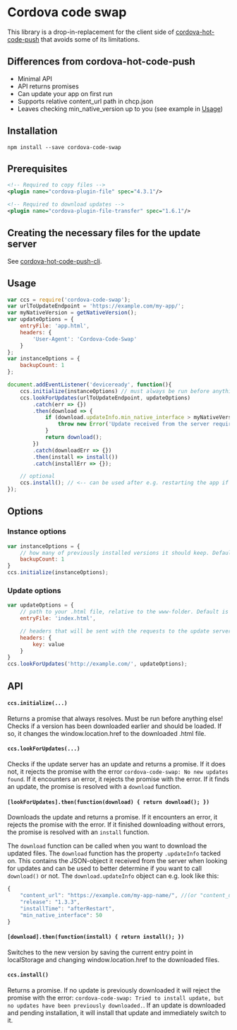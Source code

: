 # Cordova code swap

This library is a drop-in-replacement for the client side of [cordova-hot-code-push](https://github.com/nordnet/cordova-hot-code-push) that avoids some of its limitations.

## Differences from cordova-hot-code-push

- Minimal API
- API returns promises
- Can update your app on first run
- Supports relative content_url path in chcp.json
- Leaves checking min_native_version up to you (see example in [Usage](#usage))

## Installation

`npm install --save cordova-code-swap`

## Prerequisites

```xml
<!-- Required to copy files -->
<plugin name="cordova-plugin-file" spec="4.3.1"/>

<!-- Required to download updates -->
<plugin name="cordova-plugin-file-transfer" spec="1.6.1"/>
```

## Creating the necessary files for the update server

See [cordova-hot-code-push-cli](https://github.com/nordnet/cordova-hot-code-push-cli).

## Usage

```javascript
var ccs = require('cordova-code-swap');
var urlToUpdateEndpoint = 'https://example.com/my-app/';
var myNativeVersion = getNativeVersion();
var updateOptions = {
	entryFile: 'app.html',
	headers: {
		'User-Agent': 'Cordova-Code-Swap'
	}
};
var instanceOptions = {
	backupCount: 1
};

document.addEventListener('deviceready', function(){
	ccs.initialize(instanceOptions) // must always be run before anything else
	ccs.lookForUpdates(urlToUpdateEndpoint, updateOptions)
		.catch(err => {})
		.then(download => {
			if (download.updateInfo.min_native_interface > myNativeVersion) {
				throw new Error('Update received from the server requires newer native version of the app to be installed.');
			}
			return download();
		})
		.catch(downloadErr => {})
		.then(install => install())
		.catch(installErr => {});

	// optional
	ccs.install(); // <-- can be used after e.g. restarting the app if there is a downloaded update that has not been installed yet.
});
```

## Options
### Instance options
```javascript
var instanceOptions = {
	// how many of previously installed versions it should keep. Default is 1.
	backupCount: 1
}
ccs.initialize(instanceOptions);
```

### Update options
```javascript
var updateOptions = {
	// path to your .html file, relative to the www-folder. Default is index.html
	entryFile: 'index.html',

	// headers that will be sent with the requests to the update server
	headers: {
		key: value
	}
}
ccs.lookForUpdates('http://example.com/', updateOptions);
```

## API

#### `ccs.initialize(...)`
Returns a promise that always resolves.
Must be run before anything else!
Checks if a version has been downloaded earlier and should be loaded. If so, it changes the window.location.href to the downloaded .html file.

#### `ccs.lookForUpdates(...)`
Checks if the update server has an update and returns a promise.
If it does not, it rejects the promise with the error `cordova-code-swap: No new updates found`.
If it encounters an error, it rejects the promise with the error.
If it finds an update, the promise is resolved with a `download` function.

#### `[lookForUpdates].then(function(download) { return download(); })`
Downloads the update and returns a promise.
If it encounters an error, it rejects the promise with the error.
If it finished downloading without errors, the promise is resolved with an `install` function.

The `download` function can be called when you want to download the updated files.
The `download` function has the property `.updateInfo` tacked on. This contains the JSON-object it received from the server when looking for updates and can be used to better determine if you want to call `download()` or not.
The `download.updateInfo` object can e.g. look like this:

```javascript
{
	"content_url": "https://example.com/my-app-name/", //(or "content_url": "/relative/to/chcp.json")
	"release": "1.3.3",
	"installTime": "afterRestart",
	"min_native_interface": 50
}
```

#### `[download].then(function(install) { return install(); })`
Switches to the new version by saving the current entry point in localStorage and changing window.location.href to the downloaded files.

#### `ccs.install()`
Returns a promise.
If no update is previously downloaded it will reject the promise with the error: `cordova-code-swap: Tried to install update, but no updates have been previously downloaded.`.
If an update is downloaded and pending installation, it will install that update and immediately switch to it.